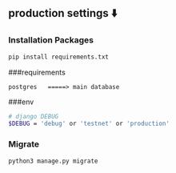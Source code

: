 ## production settings ⬇️

### Installation Packages

```bash
pip install requirements.txt
```

###requirements
```
postgres   =====> main database
```

###env
```bash
# django DEBUG
$DEBUG = 'debug' or 'testnet' or 'production'

```

### Migrate
```bash
python3 manage.py migrate
```

